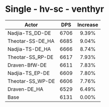 # Single - hv-sc - venthyr
| Actor | DPS | Increase |
|---|:---:|:---:|
|Nadjia-TS_DD-DE|6706|9.39%|
|Theotar-SS-DE_HA|6685|9.04%|
|Nadjia-TS-DE_HA|6666|8.74%|
|Theotar-SS_RP-DE|6617|7.93%|
|Draven-BfW-DE|6611|7.83%|
|Nadjia-TS_EP-DE|6609|7.80%|
|Theotar-SS_WP-DE|6606|7.76%|
|Draven-DE_HA|6529|6.49%|
|Base|6131|0.00%|
